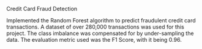 Credit Card Fraud Detection

Implemented the Random Forest algorithm to predict fraudulent credit card transactions. A dataset of over 280,000 transactions was used for this project. The class imbalance was compensated for by under-sampling the data. The evaluation metric used was the F1 Score, with it being 0.96.
